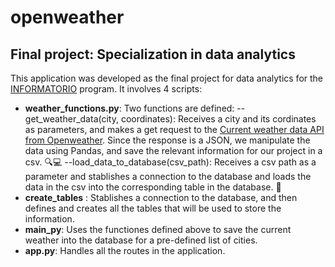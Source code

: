 # openweather
## Final project: Specialization in data analytics
This application was developed as the final project for data analytics for the [INFORMATORIO](https://empleo.chaco.gob.ar/informatorio#/) program.
It involves 4 scripts:
- **weather_functions.py**: Two functions are defined:
 --get_weather_data(city, coordinates): Receives a city and its cordinates as parameters, and makes a get request to
the [Current weather data API from Openweather](https://openweathermap.org/current). Since the response is a JSON, we manipulate the data using Pandas, and save the relevant
information for our project in a csv. 🔍💻
 --load_data_to_database(csv_path): Receives a csv path as a parameter and stablishes a connection to the database and loads the data in the csv into the corresponding table in the
 database. 💾
- **create_tables** : Stablishes a connection to the database, and then defines and creates all the tables  that will be used to store the information.
- **main_py**: Uses the functiones defined above to save the current weather into the database for a pre-defined list of cities.
- **app.py**: Handles all the routes in the application.


